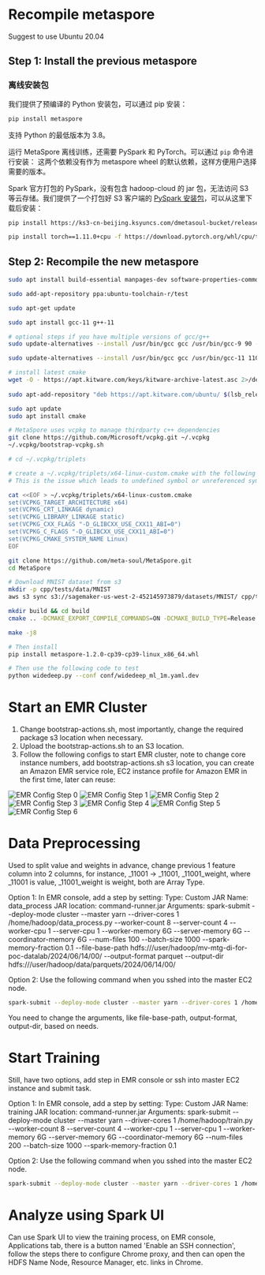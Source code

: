
# Recompile metaspore
Suggest to use Ubuntu 20.04

## Step 1: Install the previous metaspore

### 离线安装包
我们提供了预编译的 Python 安装包，可以通过 pip 安装：
```bash
pip install metaspore
```
支持 Python 的最低版本为 3.8。

运行 MetaSpore 离线训练，还需要 PySpark 和 PyTorch。可以通过 `pip` 命令进行安装：
这两个依赖没有作为 metaspore wheel 的默认依赖，这样方便用户选择需要的版本。

Spark 官方打包的 PySpark，没有包含 hadoop-cloud 的 jar 包，无法访问 S3 等云存储。我们提供了一个打包好 S3 客户端的 [PySpark 安装包](https://ks3-cn-beijing.ksyuncs.com/dmetasoul-bucket/releases/spark/pyspark-3.1.2.265f9ad4ee-py2.py3-none-any.whl)，可以从这里下载后安装：
```bash
pip install https://ks3-cn-beijing.ksyuncs.com/dmetasoul-bucket/releases/spark/pyspark-3.1.2.265f9ad4ee-py2.py3-none-any.whl
```

```bash
pip install torch==1.11.0+cpu -f https://download.pytorch.org/whl/cpu/torch_stable.html
```

## Step 2:  Recompile the new metaspore

```bash
sudo apt install build-essential manpages-dev software-properties-common curl zip unzip tar pkg-config bison flex python3-dev

sudo add-apt-repository ppa:ubuntu-toolchain-r/test

sudo apt-get update

sudo apt install gcc-11 g++-11

# optional steps if you have multiple versions of gcc/g++
sudo update-alternatives --install /usr/bin/gcc gcc /usr/bin/gcc-9 90 --slave /usr/bin/g++ g++ /usr/bin/g++-9 --slave /usr/bin/gcov gcov /usr/bin/gcov-9 --slave /usr/bin/gcc-ar gcc-ar /usr/bin/gcc-ar-9 --slave /usr/bin/gcc-ranlib gcc-ranlib /usr/bin/gcc-ranlib-9

sudo update-alternatives --install /usr/bin/gcc gcc /usr/bin/gcc-11 110 --slave /usr/bin/g++ g++ /usr/bin/g++-11 --slave /usr/bin/gcov gcov /usr/bin/gcov-11 --slave /usr/bin/gcc-ar gcc-ar /usr/bin/gcc-ar-11 --slave /usr/bin/gcc-ranlib gcc-ranlib /usr/bin/gcc-ranlib-11

# install latest cmake
wget -O - https://apt.kitware.com/keys/kitware-archive-latest.asc 2>/dev/null | gpg --dearmor - | sudo tee /etc/apt/trusted.gpg.d/kitware.gpg >/dev/null
 
sudo apt-add-repository "deb https://apt.kitware.com/ubuntu/ $(lsb_release -cs) main" 

sudo apt update
sudo apt install cmake

# MetaSpore uses vcpkg to manage thirdparty c++ dependencies
git clone https://github.com/Microsoft/vcpkg.git ~/.vcpkg
~/.vcpkg/bootstrap-vcpkg.sh

# cd ~/.vcpkg/triplets

# create a ~/.vcpkg/triplets/x64-linux-custom.cmake with the following contents
# This is the issue which leads to undefined symbol or unreferenced symbol during link, D_GLIBCXX_USE_CXX11_ABI=0 should be used for all packages installed using vcpkg, since CMakeFiles.txt also used this.

cat <<EOF > ~/.vcpkg/triplets/x64-linux-custom.cmake
set(VCPKG_TARGET_ARCHITECTURE x64)
set(VCPKG_CRT_LINKAGE dynamic)
set(VCPKG_LIBRARY_LINKAGE static)
set(VCPKG_CXX_FLAGS "-D_GLIBCXX_USE_CXX11_ABI=0")
set(VCPKG_C_FLAGS "-D_GLIBCXX_USE_CXX11_ABI=0")
set(VCPKG_CMAKE_SYSTEM_NAME Linux)
EOF

git clone https://github.com/meta-soul/MetaSpore.git
cd MetaSpore

# Download MNIST dataset from s3
mkdir -p cpp/tests/data/MNIST
aws s3 sync s3://sagemaker-us-west-2-452145973879/datasets/MNIST/ cpp/tests/data/MNIST

mkdir build && cd build
cmake .. -DCMAKE_EXPORT_COMPILE_COMMANDS=ON -DCMAKE_BUILD_TYPE=Release -DCMAKE_TOOLCHAIN_FILE=~/.vcpkg/scripts/buildsystems/vcpkg.cmake -DVCPKG_TARGET_TRIPLET=x64-linux-custom -DBUILD_TRAIN_PKG=ON -DBUILD_SERVING_BIN=ON -DENABLE_TESTS=ON

make -j8

# Then install  
pip install metaspore-1.2.0-cp39-cp39-linux_x86_64.whl

# Then use the following code to test
python widedeep.py --conf conf/widedeep_ml_1m.yaml.dev
```

# Start an EMR Cluster
1. Change bootstrap-actions.sh, most importantly, change the required package s3 location when necessary.
2. Upload the bootstrap-actions.sh to an S3 location.
3. Follow the following configs to start EMR cluster, note to change core instance numbers, add bootstrap-actions.sh s3 location, you can create an Amazon EMR service role, EC2 instance profile for Amazon EMR in the first time, later can reuse: 

![EMR Config Step 0](images/EMR-config-0.png)
![EMR Config Step 1](images/EMR-config-1.png)
![EMR Config Step 2](images/EMR-config-2.png)
![EMR Config Step 3](images/EMR-config-3.png)
![EMR Config Step 4](images/EMR-config-4.png)
![EMR Config Step 5](images/EMR-config-5.png)
![EMR Config Step 6](images/EMR-config-6.png)


# Data Preprocessing

Used to split value and weights in advance, change previous 1 feature column into 2 columns, for instance, _11001 -> _11001, _11001_weight, where _11001 is value, _11001_weight is weight, both are Array Type. 

Option 1: In EMR console, add a step by setting:
Type: Custom JAR
Name: data_process
JAR location: command-runner.jar
Arguments: spark-submit --deploy-mode cluster --master yarn --driver-cores 1 /home/hadoop/data_process.py --worker-count 8 --server-count 4 --worker-cpu 1 --server-cpu 1 --worker-memory 6G --server-memory 6G --coordinator-memory 6G --num-files 100 --batch-size 1000 --spark-memory-fraction 0.1 --file-base-path hdfs:///user/hadoop/mv-mtg-di-for-poc-datalab/2024/06/14/00/ --output-format parquet --output-dir hdfs:///user/hadoop/data/parquets/2024/06/14/00/

Option 2: Use the following command when you sshed into the master EC2 node.
```bash
spark-submit --deploy-mode cluster --master yarn --driver-cores 1 /home/hadoop/data_process.py --worker-count 8 --server-count 4 --worker-cpu 1 --server-cpu 1 --worker-memory 6G --server-memory 6G --coordinator-memory 6G --num-files 100 --batch-size 1000 --spark-memory-fraction 0.1 --file-base-path hdfs:///user/hadoop/mv-mtg-di-for-poc-datalab/2024/06/14/00/ --output-format parquet --output-dir hdfs:///user/hadoop/data/parquets/2024/06/14/00/
```

You need to change the arguments, like file-base-path, output-format, output-dir, based on needs.

# Start Training

Still, have two options, add step in EMR console or ssh into master EC2 instance and submit task.

Option 1: In EMR console, add a step by setting:
Type: Custom JAR
Name: training
JAR location: command-runner.jar
Arguments: spark-submit --deploy-mode cluster --master yarn --driver-cores 1 /home/hadoop/train.py --worker-count 8 --server-count 4 --worker-cpu 1 --server-cpu 1 --worker-memory 6G --server-memory 6G --coordinator-memory 6G --num-files 200 --batch-size 1000 --spark-memory-fraction 0.1

Option 2: Use the following command when you sshed into the master EC2 node.
```bash
spark-submit --deploy-mode cluster --master yarn --driver-cores 1 /home/hadoop/train.py --worker-count 8 --server-count 4 --worker-cpu 1 --server-cpu 1 --worker-memory 6G --server-memory 6G --coordinator-memory 6G --num-files 200 --batch-size 1000 --spark-memory-fraction 0.1
```

# Analyze using Spark UI
Can use Spark UI to view the training process, on EMR console, Applications tab, there is a button named 'Enable an SSH connection', follow the steps there to configure Chrome proxy, and then can open the HDFS Name Node, Resource Manager, etc. links in Chrome.

